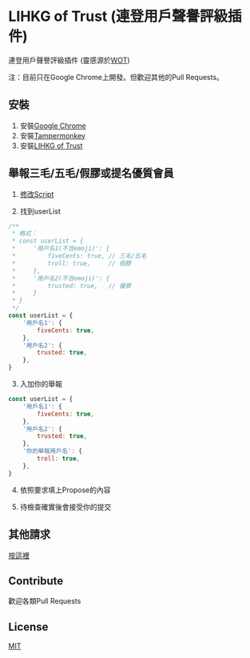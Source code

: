 # LIHKG of Trust (連登用戶聲譽評級插件)

連登用戶聲譽評級插件 (靈感源於[WOT](https://chrome.google.com/webstore/detail/wot-web-of-trust-website/bhmmomiinigofkjcapegjjndpbikblnp))

注：目前只在Google Chrome上開發。但歡迎其他的Pull Requests。

## 安裝

1. 安裝[Google Chrome](https://www.google.com/chrome/)
2. 安裝[Tampermonkey](https://chrome.google.com/webstore/detail/tampermonkey/dhdgffkkebhmkfjojejmpbldmpobfkfo)
3. 安裝[LIHKG of Trust](https://openuserjs.org/scripts/blah2017blah/lihkg-of-trust)

## 舉報三毛/五毛/假膠或提名優質會員

1. [修改Script](https://github.com/blah2017blah/lihkg-of-trust/edit/master/lihkg-of-trust.user.js)

2. 找到userList

```js
/**
 * 格式：
 * const userList = {
 *     '用戶名1(不含emoji)': {
 *         fiveCents: true, // 三毛/五毛
 *         troll: true,     // 假膠
 *     },
 *     '用戶名2(不含emoji)': {
 *         trusted: true,   // 優質
 *     }
 * }
 */
const userList = {
    '用戶名1': {
        fiveCents: true,
    },
    '用戶名2': {
        trusted: true,
    },
}
```

3. 入加你的舉報

```js
const userList = {
    '用戶名1': {
        fiveCents: true,
    },
    '用戶名2': {
        trusted: true,
    },
    '你的舉報用戶名': {
        troll: true,
    },
}
```

4. 依照要求填上Propose的內容

5. 待檢查確實後會接受你的提交

## 其他請求

[按這裡](https://github.com/blah2017blah/lihkg-of-trust/issues/new/choose)

## Contribute

歡迎各類Pull Requests

## License
[MIT](https://choosealicense.com/licenses/mit/)
